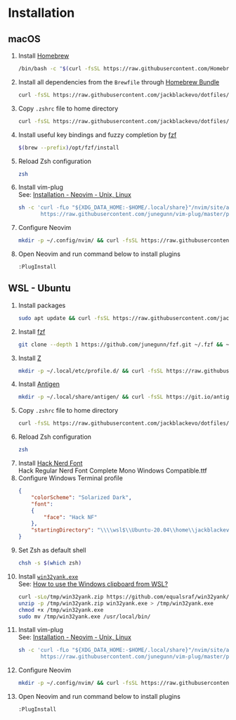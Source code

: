 # Installation

## macOS
1. Install [Homebrew](https://brew.sh/)
   ```bash
   /bin/bash -c "$(curl -fsSL https://raw.githubusercontent.com/Homebrew/install/HEAD/install.sh)"
   ```
2. Install all dependencies from the `Brewfile` through [Homebrew Bundle](https://docs.brew.sh/Manpage#bundle-subcommand)
   ```bash
   curl -fsSL https://raw.githubusercontent.com/jackblackevo/dotfiles/master/macOS/Brewfile > /tmp/Brewfile && brew bundle --file /tmp/Brewfile ; rm /tmp/Brewfile
   ```
3. Copy `.zshrc` file to home directory
   ```bash
   curl -fsSL https://raw.githubusercontent.com/jackblackevo/dotfiles/master/macOS/.zshrc > ~/.zshrc
   ```
4. Install useful key bindings and fuzzy completion by [fzf](https://github.com/junegunn/fzf#using-homebrew-or-linuxbrew)
   ```bash
   $(brew --prefix)/opt/fzf/install
   ```
5. Reload Zsh configuration
   ```bash
   zsh
   ```
6. Install vim-plug  
   See: [Installation - Neovim - Unix, Linux](https://github.com/junegunn/vim-plug#unix-linux)
   ```bash
   sh -c 'curl -fLo "${XDG_DATA_HOME:-$HOME/.local/share}"/nvim/site/autoload/plug.vim --create-dirs \
          https://raw.githubusercontent.com/junegunn/vim-plug/master/plug.vim'
   ```
7. Configure Neovim
   ```bash
   mkdir -p ~/.config/nvim/ && curl -fsSL https://raw.githubusercontent.com/jackblackevo/dotfiles/master/macOS/init.vim > ~/.config/nvim/init.vim
   ```
8. Open Neovim and run command below to install plugins
   ```
   :PlugInstall
   ```

## WSL - Ubuntu
1. Install packages  
   ```bash
   sudo apt update && curl -fsSL https://raw.githubusercontent.com/jackblackevo/dotfiles/master/Ubuntu/pkgs | xargs sudo apt install -y
   ```
2. Install [fzf](https://github.com/junegunn/fzf#using-git)  
   ```bash
   git clone --depth 1 https://github.com/junegunn/fzf.git ~/.fzf && ~/.fzf/install
   ```
3. Install [Z](https://github.com/rupa/z)  
   ```bash
   mkdir -p ~/.local/etc/profile.d/ && curl -fsSL https://raw.githubusercontent.com/rupa/z/master/z.sh > ~/.local/etc/profile.d/z.sh
   ```
4. Install [Antigen](https://github.com/zsh-users/antigen/wiki/Installation)  
   ```bash
   mkdir -p ~/.local/share/antigen/ && curl -fsSL https://git.io/antigen > ~/.local/share/antigen/antigen.zsh
   ```
5. Copy `.zshrc` file to home directory  
   ```bash
   curl -fsSL https://raw.githubusercontent.com/jackblackevo/dotfiles/master/Ubuntu/.zshrc > ~/.zshrc
   ```
6. Reload Zsh configuration  
   ```bash
   zsh
   ```
7. Install [Hack Nerd Font](https://www.nerdfonts.com/font-downloads)  
   Hack Regular Nerd Font Complete Mono Windows Compatible.ttf
8. Configure Windows Terminal profile
   ```json
   {
       "colorScheme": "Solarized Dark",
       "font":
       {
           "face": "Hack NF"
       },
       "startingDirectory": "\\\\wsl$\\Ubuntu-20.04\\home\\jackblackevo"
   }
   ```
9. Set Zsh as default shell
   ```bash
   chsh -s $(which zsh)
   ```
10. Install [`win32yank.exe`](https://github.com/equalsraf/win32yank)  
    See: [How to use the Windows clipboard from WSL?](https://github.com/neovim/neovim/wiki/FAQ#how-to-use-the-windows-clipboard-from-wsl)
    ```bash
    curl -sLo/tmp/win32yank.zip https://github.com/equalsraf/win32yank/releases/download/v0.0.4/win32yank-x64.zip
    unzip -p /tmp/win32yank.zip win32yank.exe > /tmp/win32yank.exe
    chmod +x /tmp/win32yank.exe
    sudo mv /tmp/win32yank.exe /usr/local/bin/
    ```
11. Install vim-plug  
    See: [Installation - Neovim - Unix, Linux](https://github.com/junegunn/vim-plug#unix-linux)
    ```bash
    sh -c 'curl -fLo "${XDG_DATA_HOME:-$HOME/.local/share}"/nvim/site/autoload/plug.vim --create-dirs \
           https://raw.githubusercontent.com/junegunn/vim-plug/master/plug.vim'
    ```
12. Configure Neovim
    ```bash
    mkdir -p ~/.config/nvim/ && curl -fsSL https://raw.githubusercontent.com/jackblackevo/dotfiles/master/Ubuntu/init.vim > ~/.config/nvim/init.vim
    ```
13. Open Neovim and run command below to install plugins
    ```
    :PlugInstall
    ```
